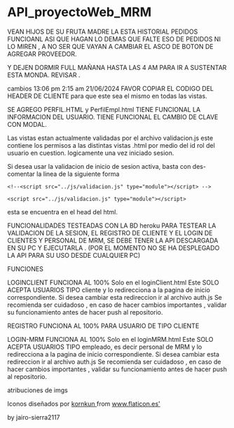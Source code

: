 # API_proyectoWeb_MRM

VEAN HIJOS DE SU FRUTA MADRE LA ESTA HISTORIAL PEDIDOS FUNCIOANL ASI QUE HAGAN LO DEMAS QUE FALTE ESO DE PEDIDOS NI LO MIREN , A NO SER QUE VAYAN A CAMBIAR EL ASCO DE BOTON DE AGREGAR PROVEEDOR.

Y DEJEN DORMIR
FULL MAÑANA HASTA LAS 4 AM PARA IR A SUSTENTAR ESTA MONDA.
REVISAR .










cambios   13:06 pm               2:15 am 21/06/2024
FAVOR COPIAR EL CODIGO DEL HEADER DE CLIENTE
para que este sea el mismo en todas las vistas.

SE AGREGO PERFIL.HTML y PerfilEmpl.html
TIENE FUNCIONAL LA INFORMACION DEL USUARIO.
TIENE FUNCIONAL EL CAMBIO DE CLAVE CON MODAL.

Las vistas estan actualmente validadas por el archivo validacion.js
este contiene los permisos a las distintas vistas .html
por medio del id rol del usuario en cuestion.
logicamente una vez iniciado sesion.

Si desea usar la validacion de inicio de sesion activa, basta con des-comentar la linea de la siguiente forma

    <!--<script src="../js/validacion.js" type="module"></script> -->

    <script src="../js/validacion.js" type="module"></script>

esta se encuentra en el head del html.

FUNCIONALIDADES TESTEADAS CON LA BD heroku
PARA TESTEAR LA VALIDACION DE LA SESION, EL REGISTRO DE CLIENTE Y EL LOGIN DE CLIENTES Y PERSONAL DE MRM, SE DEBE TENER LA API DESCARGADA EN SU PC Y EJECUTARLA .
(POR EL MOMENTO NO SE HA DESPLEGADO LA API PARA SU USO DESDE CUALQUIER PC)

FUNCIONES

LOGINCLIENT
FUNCIONA AL 100%
Solo en el loginClient.html
Este SOLO ACEPTA USUARIOS TIPO cliente y lo redirecciona a la pagina de inicio correspondiente.
Si desea cambiar esta redireccion ir al archivo auth.js
Se recomienda ser cuidadoso , en caso de hacer cambios importantes , validar su funcionamiento antes de hacer push al repositorio.

REGISTRO
FUNCIONA AL 100% PARA USUARIO DE TIPO CLIENTE

LOGIN-MRM
FUNCIONA AL 100%
Solo en el loginMRM.html
Este SOLO ACEPTA USUARIOS TIPO empleado, es decir personal de MRM y lo redirecciona a la pagina de inicio correspondiente.
Si desea cambiar esta redireccion ir al archivo auth.js
Se recomienda ser cuidadoso , en caso de hacer cambios importantes , validar su funcionamiento antes de hacer push al repositorio.



atribuciones de imgs
<div> Iconos diseñados por <a href="https://www.flaticon.es/autores/kornkun" title="kornkun"> kornkun </a> from <a href="https://www.flaticon.es/" title="Flaticon">www.flaticon.es'</a></div>



by jairo-sierra2117
